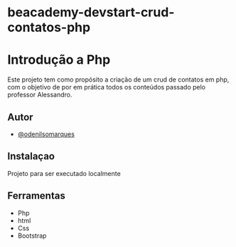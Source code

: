 # beacademy-devstart-crud-contatos-php

# Introdução a Php

Este projeto tem como propósito a criação de um crud de contatos em php, com o objetivo 
de por em prática todos os conteúdos passado pelo professor Alessandro.

## Autor

- [@odenilsomarques](https://www.github.com/odenilsonmarques)


## Instalaçao

Projeto para ser executado localmente

    
## Ferramentas

- Php
- html
- Css
- Bootstrap
